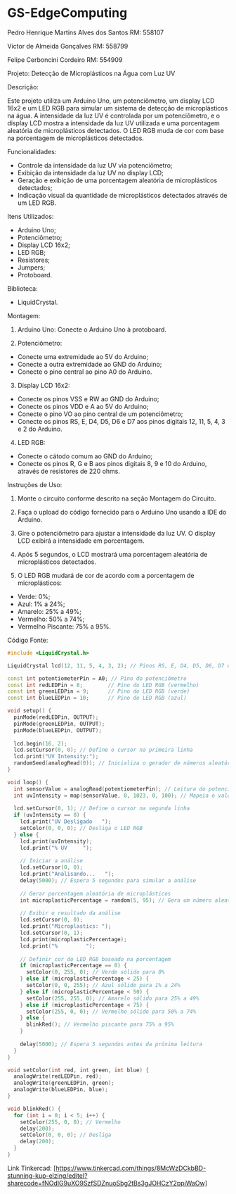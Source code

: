 # GS-EdgeComputing

Pedro Henrique Martins Alves dos Santos RM: 558107

Victor de Almeida Gonçalves RM: 558799

Felipe Cerboncini Cordeiro RM: 554909

Projeto: Detecção de Microplásticos na Água com Luz UV

Descrição:

Este projeto utiliza um Arduino Uno, um potenciômetro, um display LCD 16x2 e um LED RGB para simular um sistema de detecção de microplásticos na água. A intensidade
da luz UV é controlada por um potenciômetro, e o display LCD mostra a intensidade da luz UV utilizada e uma porcentagem aleatória de microplásticos detectados. O 
LED RGB muda de cor com base na porcentagem de microplásticos detectados.

Funcionalidades:

- Controle da intensidade da luz UV via potenciômetro;
- Exibição da intensidade da luz UV no display LCD;
- Geração e exibição de uma porcentagem aleatória de microplásticos detectados;
- Indicação visual da quantidade de microplásticos detectados através de um LED RGB.

Itens Utilizados:

- Arduino Uno;
- Potenciômetro;
- Display LCD 16x2;
- LED RGB;
- Resistores;
- Jumpers;
- Protoboard.

Biblioteca: 

- LiquidCrystal.

Montagem:

1. Arduino Uno: Conecte o Arduino Uno à protoboard.

2. Potenciômetro:

- Conecte uma extremidade ao 5V do Arduino;
- Conecte a outra extremidade ao GND do Arduino;
- Conecte o pino central ao pino A0 do Arduino.

3. Display LCD 16x2:
  
- Conecte os pinos VSS e RW ao GND do Arduino;
- Conecte os pinos VDD e A ao 5V do Arduino;
- Conecte o pino VO ao pino central de um potenciômetro;
- Conecte os pinos RS, E, D4, D5, D6 e D7 aos pinos digitais 12, 11, 5, 4, 3 e 2 do Arduino.

4. LED RGB:

- Conecte o cátodo comum ao GND do Arduino;
- Conecte os pinos R, G e B aos pinos digitais 8, 9 e 10 do Arduino, através de resistores de 220 ohms.

Instruções de Uso:

1. Monte o circuito conforme descrito na seção Montagem do Circuito.

2. Faça o upload do código fornecido para o Arduino Uno usando a IDE do Arduino.

3. Gire o potenciômetro para ajustar a intensidade da luz UV. O display LCD exibirá a intensidade em porcentagem.

4. Após 5 segundos, o LCD mostrará uma porcentagem aleatória de microplásticos detectados.

5. O LED RGB mudará de cor de acordo com a porcentagem de microplásticos:

- Verde: 0%;
- Azul: 1% a 24%;
- Amarelo: 25% a 49%;
- Vermelho: 50% a 74%;
- Vermelho Piscante: 75% a 95%.

Código Fonte: 

```C++
#include <LiquidCrystal.h>

LiquidCrystal lcd(12, 11, 5, 4, 3, 2); // Pinos RS, E, D4, D5, D6, D7 do LCD

const int potentiometerPin = A0; // Pino do potenciômetro
const int redLEDPin = 8;        // Pino do LED RGB (vermelho)
const int greenLEDPin = 9;      // Pino do LED RGB (verde)
const int blueLEDPin = 10;      // Pino do LED RGB (azul)

void setup() {
  pinMode(redLEDPin, OUTPUT);
  pinMode(greenLEDPin, OUTPUT);
  pinMode(blueLEDPin, OUTPUT);
  
  lcd.begin(16, 2);
  lcd.setCursor(0, 0); // Define o cursor na primeira linha
  lcd.print("UV Intensity:");
  randomSeed(analogRead(0)); // Inicializa o gerador de números aleatórios
}

void loop() {
  int sensorValue = analogRead(potentiometerPin); // Leitura do potenciômetro
  int uvIntensity = map(sensorValue, 0, 1023, 0, 100); // Mapeia o valor para um intervalo de 0 a 100
  
  lcd.setCursor(0, 1); // Define o cursor na segunda linha
  if (uvIntensity == 0) {
    lcd.print("UV Desligado   ");
    setColor(0, 0, 0); // Desliga o LED RGB
  } else {
    lcd.print(uvIntensity);
    lcd.print("% UV     ");
  
    // Iniciar a análise
    lcd.setCursor(0, 0);
    lcd.print("Analisando...   ");
    delay(5000); // Espera 5 segundos para simular a análise
  
    // Gerar porcentagem aleatória de microplásticos
    int microplasticPercentage = random(5, 95); // Gera um número aleatório entre 5 e 95
  
    // Exibir o resultado da análise
    lcd.setCursor(0, 0);
    lcd.print("Microplastics: ");
    lcd.setCursor(0, 1);
    lcd.print(microplasticPercentage);
    lcd.print("%         ");
  
    // Definir cor do LED RGB baseado na porcentagem
    if (microplasticPercentage == 0) {
      setColor(0, 255, 0); // Verde sólido para 0%
    } else if (microplasticPercentage < 25) {
      setColor(0, 0, 255); // Azul sólido para 1% a 24%
    } else if (microplasticPercentage < 50) {
      setColor(255, 255, 0); // Amarelo sólido para 25% a 49%
    } else if (microplasticPercentage < 75) {
      setColor(255, 0, 0); // Vermelho sólido para 50% a 74%
    } else {
      blinkRed(); // Vermelho piscante para 75% a 95%
    }
  
    delay(5000); // Espera 5 segundos antes da próxima leitura
  }
}

void setColor(int red, int green, int blue) {
  analogWrite(redLEDPin, red);
  analogWrite(greenLEDPin, green);
  analogWrite(blueLEDPin, blue);
}

void blinkRed() {
  for (int i = 0; i < 5; i++) {
    setColor(255, 0, 0); // Vermelho
    delay(200);
    setColor(0, 0, 0); // Desliga
    delay(200);
  }
}
```

Link Tinkercad:
[https://www.tinkercad.com/things/8McWzDCkbBD-stunning-kup-elzing/editel?sharecode=fNOdlG9uXO9SzfSDZnuoSbg2tBs3gJOHCzY2ppiWaOw]
